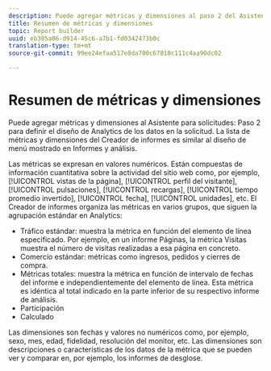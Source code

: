 ```yaml
---
description: Puede agregar métricas y dimensiones al paso 2 del Asistente para solicitudes para definir el diseño de Analytics de los datos en la solicitud. La lista de métricas y dimensiones del Creador de informes es similar al diseño de menú mostrado en Informes y análisis.
title: Resumen de métricas y dimensiones
topic: Report builder
uuid: eb305a06-d914-45c6-a7b1-fd0342473b0c
translation-type: tm+mt
source-git-commit: 99ee24efaa517e8da700c67818c111c4aa90dc02

---
```



# Resumen de métricas y dimensiones

Puede agregar métricas y dimensiones al Asistente para solicitudes: Paso 2 para definir el diseño de Analytics de los datos en la solicitud. La lista de métricas y dimensiones del Creador de informes es similar al diseño de menú mostrado en Informes y análisis.

Las métricas se expresan en valores numéricos. Están compuestas de información cuantitativa sobre la actividad del sitio web como, por ejemplo, [!UICONTROL vistas de la página], [!UICONTROL perfil del visitante], [!UICONTROL pulsaciones], [!UICONTROL recargas], [!UICONTROL tiempo promedio invertido], [!UICONTROL fecha], [!UICONTROL unidades], etc. El Creador de informes organiza las métricas en varios grupos, que siguen la agrupación estándar en Analytics:

* Tráfico estándar: muestra la métrica en función del elemento de línea especificado. Por ejemplo, en un informe Páginas, la métrica Visitas muestra el número de visitas realizadas a esa página en concreto.
* Comercio estándar: métricas como ingresos, pedidos y cierres de compra.
* Métricas totales: muestra la métrica en función de intervalo de fechas del informe e independientemente del elemento de línea. Esta métrica es idéntica al total indicado en la parte inferior de su respectivo informe de análisis.
* Participación
* Calculado

Las dimensiones son fechas y valores no numéricos como, por ejemplo, sexo, mes, edad, fidelidad, resolución del monitor, etc. Las dimensiones son descripciones o características de los datos de la métrica que se pueden ver y comparar en, por ejemplo, los informes de desglose.
